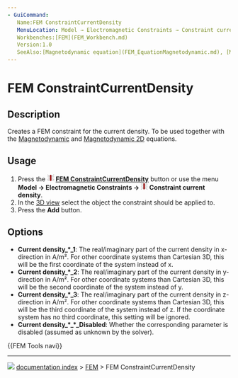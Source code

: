 ```yaml
---
- GuiCommand:
   Name:FEM ConstraintCurrentDensity
   MenuLocation: Model → Electromagnetic Constraints → Constraint current density
   Workbenches:[FEM](FEM_Workbench.md)
   Version:1.0
   SeeAlso:[Magnetodynamic equation](FEM_EquationMagnetodynamic.md), [Magnetodynamic 2D equation](FEM_EquationMagnetodynamic2D.md)
---
```


# FEM ConstraintCurrentDensity

## Description

Creates a FEM constraint for the current density. To be used together with the [Magnetodynamic](FEM_EquationMagnetodynamic.md) and [Magnetodynamic 2D](FEM_EquationMagnetodynamic2D.md) equations.

## Usage

1.  Press the **<img src="images/FEM_ConstraintCurrentDensity.svg" width=16px> [FEM ConstraintCurrentDensity](FEM_ConstraintCurrentDensity.md)** button or use the menu **Model → Electromagnetic Constraints → <img src="images/FEM_ConstraintCurrentDensity.svg" width=16px> Constraint current density**.
2.  In the [3D view](3D_view.md) select the object the constraint should be applied to.
3.  Press the **Add** button.

## Options

-   **Current density\_\*\_1**: The real/imaginary part of the current density in x-direction in A/m². For other coordinate systems than Cartesian 3D, this will be the first coordinate of the system instead of x.
-   **Current density\_\*\_2**: The real/imaginary part of the current density in y-direction in A/m². For other coordinate systems than Cartesian 3D, this will be the second coordinate of the system instead of y.
-   **Current density\_\*\_3**: The real/imaginary part of the current density in z-direction in A/m². For other coordinate systems than Cartesian 3D, this will be the third coordinate of the system instead of z. If the coordinate system has no third coordinate, this setting will be ignored.
-   **Current density\_\*\_\*\_Disabled**: Whether the corresponding parameter is disabled (assumed as unknown by the solver).




 {{FEM Tools navi}}



---
![](images/Right_arrow.png) [documentation index](../README.md) > [FEM](Category_FEM.md) > FEM ConstraintCurrentDensity
